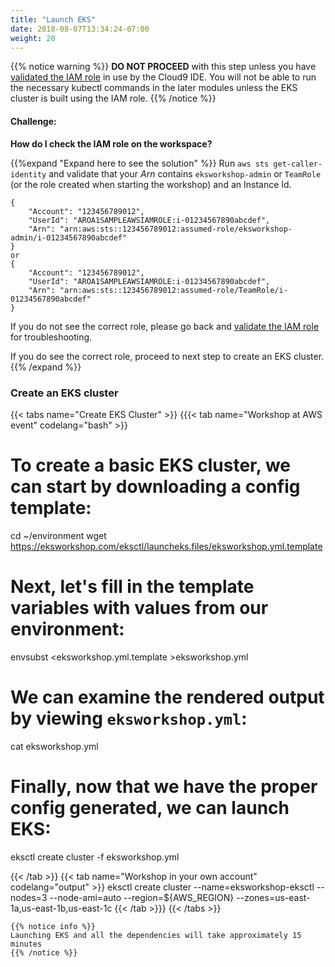 ```yaml
---
title: "Launch EKS"
date: 2018-08-07T13:34:24-07:00
weight: 20
---
```



{{% notice warning %}}
**DO NOT PROCEED** with this step unless you have [validated the IAM role](/prerequisites/workspaceiam/#validate-the-iam-role) in use by the Cloud9 IDE. You will not be able to run the necessary kubectl commands in the later modules unless the EKS cluster is built using the IAM role.
{{% /notice %}}

#### Challenge:
**How do I check the IAM role on the workspace?**

{{%expand "Expand here to see the solution" %}}
Run `aws sts get-caller-identity` and validate that your _Arn_ contains `eksworkshop-admin` or `TeamRole` 
(or the role created when starting the workshop) and an Instance Id.

```output
{
    "Account": "123456789012", 
    "UserId": "AROA1SAMPLEAWSIAMROLE:i-01234567890abcdef", 
    "Arn": "arn:aws:sts::123456789012:assumed-role/eksworkshop-admin/i-01234567890abcdef"
}
or
{
    "Account": "123456789012", 
    "UserId": "AROA1SAMPLEAWSIAMROLE:i-01234567890abcdef", 
    "Arn": "arn:aws:sts::123456789012:assumed-role/TeamRole/i-01234567890abcdef"
}
```

If you do not see the correct role, please go back and [validate the IAM role](/prerequisites/workspaceiam/#validate-the-iam-role) for troubleshooting.

If you do see the correct role, proceed to next step to create an EKS cluster.
{{% /expand %}}

### Create an EKS cluster
{{< tabs name="Create EKS Cluster" >}}
{{{< tab name="Workshop at AWS event" codelang="bash" >}}
# To create a basic EKS cluster, we can start by downloading a config template:
cd ~/environment
wget https://eksworkshop.com/eksctl/launcheks.files/eksworkshop.yml.template

# Next, let's fill in the template variables with values from our environment:
envsubst <eksworkshop.yml.template >eksworkshop.yml

# We can examine the rendered output by viewing `eksworkshop.yml`:
cat eksworkshop.yml

# Finally, now that we have the proper config generated, we can launch EKS:
eksctl create cluster -f eksworkshop.yml

{{< /tab >}}
{{< tab name="Workshop in your own account" codelang="output" >}}
eksctl create cluster --name=eksworkshop-eksctl --nodes=3 --node-ami=auto --region=${AWS_REGION} --zones=us-east-1a,us-east-1b,us-east-1c
{{< /tab >}}}
{{< /tabs >}}


```
{{% notice info %}}
Launching EKS and all the dependencies will take approximately 15 minutes
{{% /notice %}}
